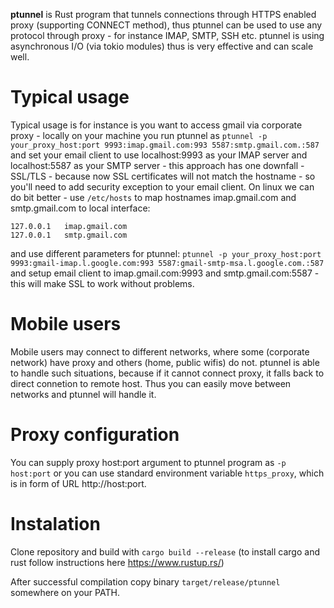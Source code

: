 **ptunnel** is Rust program that tunnels connections through HTTPS enabled proxy (supporting CONNECT method), thus ptunnel can be used to use any protocol through proxy - for instance IMAP, SMTP, SSH etc.
ptunnel is using asynchronous I/O (via tokio modules) thus is very effective and can scale well.

Typical usage
=============

Typical usage is for instance is you want to access gmail via corporate proxy - 
locally on your machine you run ptunnel as `ptunnel -p your_proxy_host:port 9993:imap.gmail.com:993 5587:smtp.gmail.com.:587` and set your email client to use localhost:9993 as your IMAP server and localhost:5587 as your SMTP server - this approach has one downfall - SSL/TLS - because now SSL certificates will not match the hostname - so you'll need to add security exception to your email client. 
On linux we can do bit better -  use `/etc/hosts` to map hostnames imap.gmail.com and smtp.gmail.com to local interface:
```
127.0.0.1	imap.gmail.com
127.0.0.1	smtp.gmail.com
```

and use different parameters for ptunnel: `ptunnel -p your_proxy_host:port 9993:gmail-imap.l.google.com:993 5587:gmail-smtp-msa.l.google.com.:587` and setup email client to imap.gmail.com:9993 and smtp.gmail.com:5587 - this will make SSL to work without problems.

Mobile users
============
Mobile users may connect to different networks, where some (corporate network) have proxy and others (home, public wifis) do not.  ptunnel is able to handle such situations,  because if it cannot connect proxy, it falls back to direct connetion to remote host. Thus you can easily move between networks and ptunnel will handle it.

Proxy configuration
===================
You can supply proxy host:port argument to ptunnel program as `-p host:port` or you can use standard environment variable `https_proxy`, which is in form of URL http://host:port.

Instalation
===========
Clone repository and build with `cargo build --release` (to install cargo and rust follow instructions here https://www.rustup.rs/)

After successful compilation copy binary `target/release/ptunnel` somewhere on your PATH.

